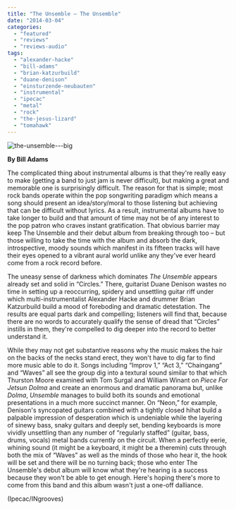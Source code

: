 ```yaml
---
title: "The Unsemble – The Unsemble"
date: "2014-03-04"
categories: 
  - "featured"
  - "reviews"
  - "reviews-audio"
tags: 
  - "alexander-hacke"
  - "bill-adams"
  - "brian-katzurbuild"
  - "duane-denison"
  - "einsturzende-neubauten"
  - "instrumental"
  - "ipecac"
  - "metal"
  - "rock"
  - "the-jesus-lizard"
  - "tomahawk"
---
```


![the-unsemble---big](http://www.hellbound.ca/wp-content/uploads/2014/03/the-unsemble-big.jpg)

**By Bill Adams**

The complicated thing about instrumental albums is that they're really easy to make (getting a band to just jam is never difficult), but making a great and memorable one is surprisingly difficult. The reason for that is simple; most rock bands operate within the pop songwriting paradigm which means a song should present an idea/story/moral to those listening but achieving that can be difficult without lyrics. As a result, instrumental albums have to take longer to build and that amount of time may not be of any interest to the pop patron who craves instant gratification. That obvious barrier may keep The Unsemble and their debut album from breaking through too – but those willing to take the time with the album and absorb the dark, introspective, moody sounds which manifest in its fifteen tracks will have their eyes opened to a vibrant aural world unlike any they've ever heard come from a rock record before.

The uneasy sense of darkness which dominates _The Unsemble_ appears already set and solid in “Circles.” There, guitarist Duane Denison wastes no time in setting up a reoccurring, spidery and unsettling guitar riff under which multi-instrumentalist Alexander Hacke and drummer Brian Katzurbuild build a mood of foreboding and dramatic detestation. The results are equal parts dark and compelling; listeners will find that, because there are no words to accurately qualify the sense of dread that “Circles” instills in them, they're compelled to dig deeper into the record to better understand it.

While they may not get substantive reasons why the music makes the hair on the backs of the necks stand erect, they won't have to dig far to find more music able to do it. Songs including “Improv 1,” “Act 3,” “Chaingang” and “Waves” all see the group dig into a textural sound similar to that which Thurston Moore examined with Tom Surgal and William Winant on _Piece For Jetsun Dolma_ and create an enormous and dramatic panorama but, unlike _Dolma_, _Unsemble_ manages to build both its sounds and emotional presentations in a much more succinct manner. On “Neon,” for example, Denison's syncopated guitars combined with a tightly closed hihat build a palpable impression of desperation which is undeniable while the layering of sinewy bass, snaky guitars and deeply set, bending keyboards is more vividly unsettling than any number of “regularly staffed” (guitar, bass, drums, vocals) metal bands currently on the circuit. When a perfectly eerie, whining sound (it might be a keyboard, it might be a theremin) cuts through both the mix of “Waves” as well as the minds of those who hear it, the hook will be set and there will be no turning back; those who enter The Unsemble's debut album will know what they're hearing is a success because they won't be able to get enough. Here's hoping there's more to come from this band and this album wasn't just a one-off dalliance.

(Ipecac/INgrooves)
